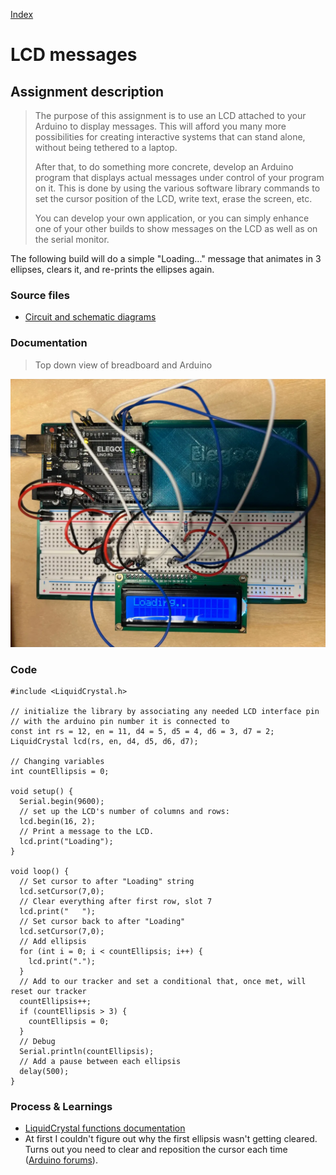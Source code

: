[Index](index.html)

# LCD messages

## Assignment description
> The purpose of this assignment is to use an LCD attached to your Arduino to display messages. This will afford you many more possibilities for creating interactive systems that can stand alone, without being tethered to a laptop. 
>
> After that, to do something more concrete, develop an Arduino program that displays actual messages under control of your program on it. This is done by using the various software library commands to set the cursor position of the LCD, write text, erase the screen, etc.
> 
> You can develop your own application, or you can simply enhance one of your other builds to show messages on the LCD as well as on the serial monitor.

The following build will do a simple "Loading..." message that animates in 3 ellipses, clears it, and re-prints the ellipses again.

### Source files
* [Circuit and schematic diagrams](https://docs.arduino.cc/learn/electronics/lcd-displays/#hello-world-example:~:text=breadboard-,Circuit,-Note%20that%20this)

### Documentation
> Top down view of breadboard and Arduino

![](./assets/04-00001.webp)

### Code

``` JS
#include <LiquidCrystal.h>

// initialize the library by associating any needed LCD interface pin
// with the arduino pin number it is connected to
const int rs = 12, en = 11, d4 = 5, d5 = 4, d6 = 3, d7 = 2;
LiquidCrystal lcd(rs, en, d4, d5, d6, d7);

// Changing variables
int countEllipsis = 0;

void setup() {
  Serial.begin(9600);
  // set up the LCD's number of columns and rows:
  lcd.begin(16, 2);
  // Print a message to the LCD.
  lcd.print("Loading");
}

void loop() {
  // Set cursor to after "Loading" string
  lcd.setCursor(7,0);
  // Clear everything after first row, slot 7
  lcd.print("   ");
  // Set cursor back to after "Loading"
  lcd.setCursor(7,0);
  // Add ellipsis
  for (int i = 0; i < countEllipsis; i++) {
    lcd.print(".");
  }
  // Add to our tracker and set a conditional that, once met, will reset our tracker
  countEllipsis++;
  if (countEllipsis > 3) {
    countEllipsis = 0;
  }
  // Debug
  Serial.println(countEllipsis);
  // Add a pause between each ellipsis
  delay(500);
}
```

### Process & Learnings
* [LiquidCrystal functions documentation](https://docs.arduino.cc/libraries/liquidcrystal/)
* At first I couldn't figure out why the first ellipsis wasn't getting cleared. Turns out you need to clear and reposition the cursor each time ([Arduino forums](https://forum.arduino.cc/t/clearing-characters-in-lcd-print/379481/4)).